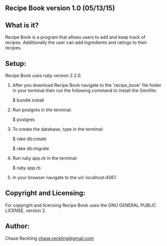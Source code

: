 Recipe Book version 1.0 (05/13/15)
-------------------

What is it?
-----------

Recipe Book is a program that allows users to add and keep track of recipes. Additionally the user can add ingredients and ratings to their recipes.

Setup:
------

Recipe Book uses ruby version 2.2.0.

1. After you download Recipe Book navigate to the 'recipe_book' file folder in your terminal then run the following command to install the Gemfile:

   $ bundle install
   
2. Run postgres in the terminal:

   $ postgres

3. To create the database, type in the terminal:
   
   $ rake db:create

   $ rake db:migrate

4. Run ruby app.rb in the terminal:

   $ ruby app.rb

5. In your browser navigate to the url: localhost:4567.

Copyright and Licensing:
------------------------

For copyright and licensing Recipe Book uses the GNU GENERAL PUBLIC LICENSE, version 2.

Author:
-------

Chase Reckling chase.reckling@gmail.com
